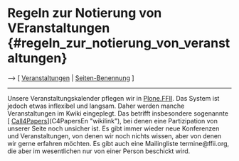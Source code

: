 # Regeln zur Notierung von VEranstaltungen {#regeln_zur_notierung_von_veranstaltungen}

\--\> \[ [ Veranstaltungen](SwpatpenmiDe "wikilink") \| [
Seiten-Benennung](PagNomDe "wikilink") \]

------------------------------------------------------------------------

Unsere Veranstaltungskalender pflegen wir in
[Plone.FFII](http://plone.ffii.org "wikilink"). Das System ist jedoch
etwas inflexibel und langsam. Daher werden manche Veranstaltungen im
Kwiki eingeplegt. Das betrifft insbesondere sogenannte [
[Call4Papers](Call4Papers "wikilink")](C4PapersEn "wikilink"), bei denen
eine Partizipation von unserer Seite noch unsicher ist. Es gibt immer
wieder neue Konferenzen und Veranstaltungen, von denen wir noch nichts
wissen, aber von denen wir gerne erfahren möchten. Es gibt auch eine
Mailingliste termine\@ffii.org, die aber im wesentlichen nur von einer
Person beschickt wird.

